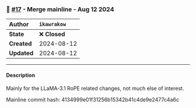 ### 🔀 [#17](https://github.com/ikawrakow/ik_llama.cpp/pull/17) - Merge mainline - Aug 12 2024

| **Author** | `ikawrakow` |
| :--- | :--- |
| **State** | ❌ **Closed** |
| **Created** | 2024-08-12 |
| **Updated** | 2024-08-12 |

---

#### Description

Mainly for the LLaMA-3.1 RoPE related changes, not much else of interest.

Mainline commit hash: 4134999e01f31256b15342b41c4de9e2477c4a6c
